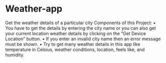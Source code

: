 # Weather-app
Get the weather details of a particular city
Components of this Project:
• You have to get the details by entering the city name or you can also get your current location weather details by clicking on the “Get Device Location” button. 
• If you enter an invalid city name then an error message must be shown. 
• Try to get many weather details in this app like temperature in Celsius, weather conditions, location, feels like, and humidity.
